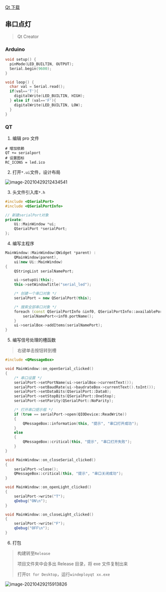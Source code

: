 <!--
title: 10-QT入门
sort:
-->

[Qt 下载](https://download.qt.io/new_archive/qt)

## 串口点灯

> Qt Creator

### Arduino

```c
void setup() {
  pinMode(LED_BUILTIN, OUTPUT);
  Serial.begin(9600);
}

void loop() {
  char val = Serial.read();
  if(val=='T'){
    digitalWrite(LED_BUILTIN, HIGH);
  } else if (val=='F'){
    digitalWrite(LED_BUILTIN, LOW);
  }
}
```

### QT

1. 编辑 pro 文件

```properties
# 增加依赖
QT += serialport
# 设置图标
RC_ICONS = led.ico
```

2. 打开`*.ui`文件，设计布局

![image-20210429212434541](https://img-1257284600.cos.ap-beijing.myqcloud.com/2021/20210429212441.png)

3. 头文件引入库`*.h`

```cpp
#include <QSerialPort>
#include <QSerialPortInfo>

// 新建serialPort对象
private:
    Ui::MainWindow *ui;
    QSerialPort *serialPort;
};
```

4. 编写主程序

```cpp
MainWindow::MainWindow(QWidget *parent) :
    QMainWindow(parent),
    ui(new Ui::MainWindow)
{
    QStringList serialNamePort;

    ui->setupUi(this);
    this->setWindowTitle("serial_led");

    /* 创建一个串口对象 */
    serialPort = new QSerialPort(this);

    /* 搜索全部串口对象 */
    foreach (const QSerialPortInfo &inf0, QSerialPortInfo::availablePorts()) {
        serialNamePort<<inf0.portName();
    }
    ui->serialBox->addItems(serialNamePort);
}
```

5. 编写信号处理的槽函数

> 右键单击按钮转到槽

```cpp
#include <QMessageBox>

void MainWindow::on_openSerial_clicked()
{
    /* 串口设置 */
    serialPort->setPortName(ui->serialBox->currentText());
    serialPort->setBaudRate(ui->baudrateBox->currentText().toInt());
    serialPort->setDataBits(QSerialPort::Data8);
    serialPort->setStopBits(QSerialPort::OneStop);
    serialPort->setParity(QSerialPort::NoParity);

    /* 打开串口提示框 */
    if (true == serialPort->open(QIODevice::ReadWrite))
    {
        QMessageBox::information(this, "提示", "串口打开成功");
    }
    else
    {
        QMessageBox::critical(this, "提示", "串口打开失败");
    }
}

void MainWindow::on_closeSerial_clicked()
{
    serialPort->close();
    QMessageBox::critical(this, "提示", "串口关闭成功");
}

void MainWindow::on_openLight_clicked()
{
    serialPort->write("T");
    qDebug("ON\n");
}

void MainWindow::on_closeLight_clicked()
{
    serialPort->write("F");
    qDebug("OFF\n");
}
```

6. 打包

> 构建转至`Release`
>
> 项目文件夹中会多出 Release 目录，将 exe 文件复制出来
>
> 打开`Qt for Desktop`，运行`windeployqt xx.exe`

![image-20210429215913826](https://img-1257284600.cos.ap-beijing.myqcloud.com/2021/20210429215915.png)
